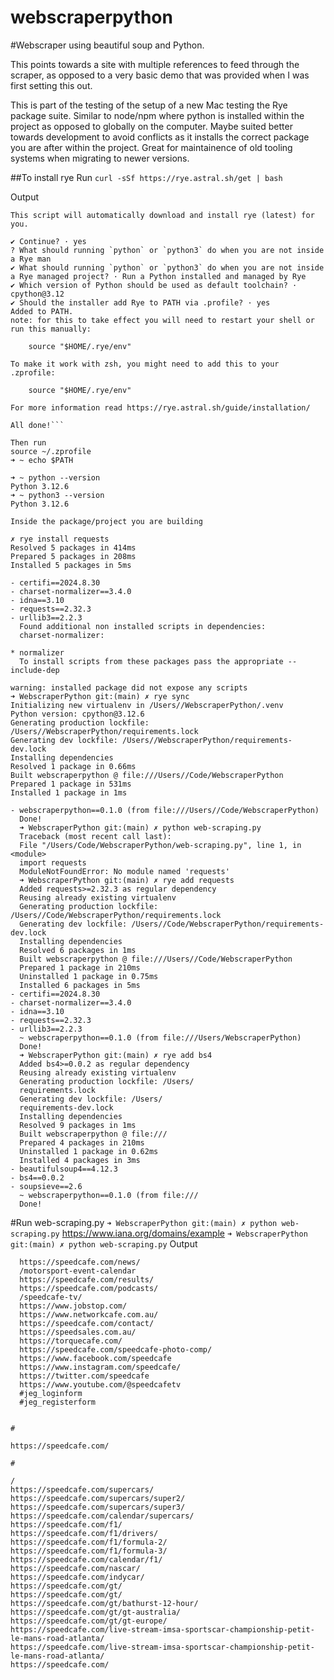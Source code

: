 # webscraperpython

#Webscraper using beautiful soup and Python.

This points towards a site with multiple references to feed through the scraper, as opposed to a very basic demo that was provided when I was first setting this out.

This is part of the testing of the setup of a new Mac testing the Rye package suite.
Similar to node/npm where python is installed within the project as opposed to globally on the computer. Maybe suited better towards development to avoid conflicts as it installs the correct package you are after within the project. Great for maintainence of old tooling systems when migrating to newer versions.

##To install rye
Run `curl -sSf https://rye.astral.sh/get | bash`

Output
```
This script will automatically download and install rye (latest) for you.

✔ Continue? · yes
? What should running `python` or `python3` do when you are not inside a Rye man
✔ What should running `python` or `python3` do when you are not inside a Rye managed project? · Run a Python installed and managed by Rye
✔ Which version of Python should be used as default toolchain? · cpython@3.12
✔ Should the installer add Rye to PATH via .profile? · yes
Added to PATH.
note: for this to take effect you will need to restart your shell or run this manually:

    source "$HOME/.rye/env"

To make it work with zsh, you might need to add this to your .zprofile:

    source "$HOME/.rye/env"

For more information read https://rye.astral.sh/guide/installation/

All done!```

Then run
source ~/.zprofile
➜ ~ echo $PATH

➜ ~ python --version
Python 3.12.6
➜ ~ python3 --version
Python 3.12.6

Inside the package/project you are building

✗ rye install requests
Resolved 5 packages in 414ms
Prepared 5 packages in 208ms
Installed 5 packages in 5ms

- certifi==2024.8.30
- charset-normalizer==3.4.0
- idna==3.10
- requests==2.32.3
- urllib3==2.2.3
  Found additional non installed scripts in dependencies:
  charset-normalizer:

* normalizer
  To install scripts from these packages pass the appropriate --include-dep

warning: installed package did not expose any scripts
➜ WebscraperPython git:(main) ✗ rye sync
Initializing new virtualenv in /Users//WebscraperPython/.venv
Python version: cpython@3.12.6
Generating production lockfile: /Users//WebscraperPython/requirements.lock
Generating dev lockfile: /Users//WebscraperPython/requirements-dev.lock
Installing dependencies
Resolved 1 package in 0.66ms
Built webscraperpython @ file:///Users//Code/WebscraperPython
Prepared 1 package in 531ms
Installed 1 package in 1ms

- webscraperpython==0.1.0 (from file:///Users//Code/WebscraperPython)
  Done!
  ➜ WebscraperPython git:(main) ✗ python web-scraping.py
  Traceback (most recent call last):
  File "/Users/Code/WebscraperPython/web-scraping.py", line 1, in <module>
  import requests
  ModuleNotFoundError: No module named 'requests'
  ➜ WebscraperPython git:(main) ✗ rye add requests
  Added requests>=2.32.3 as regular dependency
  Reusing already existing virtualenv
  Generating production lockfile: /Users//Code/WebscraperPython/requirements.lock
  Generating dev lockfile: /Users//Code/WebscraperPython/requirements-dev.lock
  Installing dependencies
  Resolved 6 packages in 1ms
  Built webscraperpython @ file:///Users//Code/WebscraperPython
  Prepared 1 package in 210ms
  Uninstalled 1 package in 0.75ms
  Installed 6 packages in 5ms
- certifi==2024.8.30
- charset-normalizer==3.4.0
- idna==3.10
- requests==2.32.3
- urllib3==2.2.3
  ~ webscraperpython==0.1.0 (from file:///Users/WebscraperPython)
  Done!
  ➜ WebscraperPython git:(main) ✗ rye add bs4
  Added bs4>=0.0.2 as regular dependency
  Reusing already existing virtualenv
  Generating production lockfile: /Users/
  requirements.lock
  Generating dev lockfile: /Users/
  requirements-dev.lock
  Installing dependencies
  Resolved 9 packages in 1ms
  Built webscraperpython @ file:///
  Prepared 4 packages in 210ms
  Uninstalled 1 package in 0.62ms
  Installed 4 packages in 3ms
- beautifulsoup4==4.12.3
- bs4==0.0.2
- soupsieve==2.6
  ~ webscraperpython==0.1.0 (from file:///
  Done!
```
  #Run web-scraping.py
  `➜ WebscraperPython git:(main) ✗ python web-scraping.py`
  https://www.iana.org/domains/example
  `➜ WebscraperPython git:(main) ✗ python web-scraping.py`
  Output
```
  https://speedcafe.com/news/
  /motorsport-event-calendar
  https://speedcafe.com/results/
  https://speedcafe.com/podcasts/
  /speedcafe-tv/
  https://www.jobstop.com/
  https://www.networkcafe.com.au/
  https://speedcafe.com/contact/
  https://speedsales.com.au/
  https://torquecafe.com/
  https://speedcafe.com/speedcafe-photo-comp/
  https://www.facebook.com/speedcafe
  https://www.instagram.com/speedcafe/
  https://twitter.com/speedcafe
  https://www.youtube.com/@speedcafetv
  #jeg_loginform
  #jeg_registerform
  

#

https://speedcafe.com/

#

/
https://speedcafe.com/supercars/
https://speedcafe.com/supercars/super2/
https://speedcafe.com/supercars/super3/
https://speedcafe.com/calendar/supercars/
https://speedcafe.com/f1/
https://speedcafe.com/f1/drivers/
https://speedcafe.com/f1/formula-2/
https://speedcafe.com/f1/formula-3/
https://speedcafe.com/calendar/f1/
https://speedcafe.com/nascar/
https://speedcafe.com/indycar/
https://speedcafe.com/gt/
https://speedcafe.com/gt/
https://speedcafe.com/gt/bathurst-12-hour/
https://speedcafe.com/gt/gt-australia/
https://speedcafe.com/gt/gt-europe/
https://speedcafe.com/live-stream-imsa-sportscar-championship-petit-le-mans-road-atlanta/
https://speedcafe.com/live-stream-imsa-sportscar-championship-petit-le-mans-road-atlanta/
https://speedcafe.com/

```
